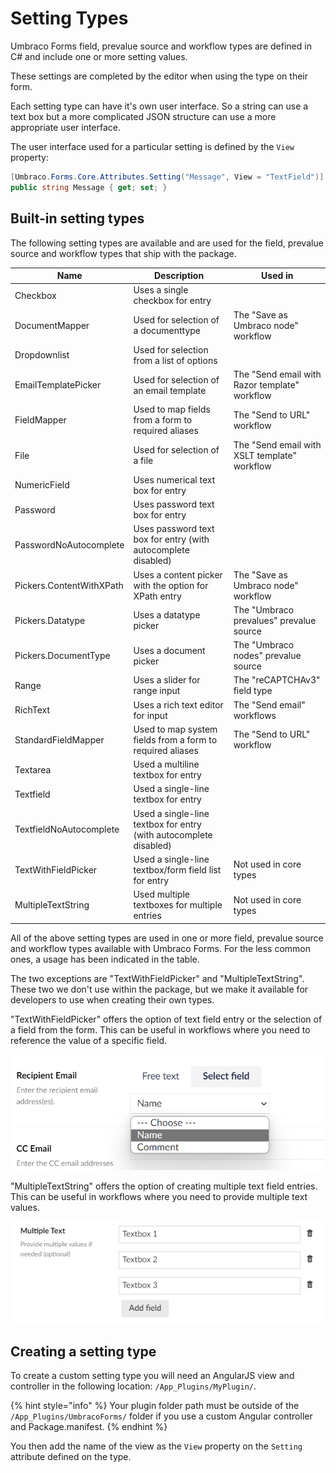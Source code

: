 # Setting Types

Umbraco Forms field, prevalue source and workflow types are defined in C# and include one or more setting values.

These settings are completed by the editor when using the type on their form.

Each setting type can have it's own user interface. So a string can use a text box but a more complicated JSON structure can use a more appropriate user interface.

The user interface used for a particular setting is defined by the `View` property:

```csharp
[Umbraco.Forms.Core.Attributes.Setting("Message", View = "TextField")]
public string Message { get; set; }
```

## Built-in setting types

The following setting types are available and are used for the field, prevalue source and workflow types that ship with the package.

| Name                      | Description                                                       | Used in                                         |
|---------------------------|-------------------------------------------------------------------|-------------------------------------------------|
| Checkbox                  | Uses a single checkbox for entry                                  |                                                 |
| DocumentMapper            | Used for selection of a documenttype                             | The "Save as Umbraco node" workflow             |
| Dropdownlist              | Used for selection from a list of options                         |                                                 |
| EmailTemplatePicker       | Used for selection of an email template                           | The "Send email with Razor template" workflow   |
| FieldMapper               | Used to map fields from a form to required aliases                | The "Send to URL" workflow                      |
| File                      | Used for selection of a file                                      | The "Send email with XSLT template" workflow    |
| NumericField              | Uses numerical text box for entry                                 |                                                 |
| Password                  | Uses password text box for entry                                  |                                                 |
| PasswordNoAutocomplete    | Uses password text box for entry (with autocomplete disabled)     |                                                 |
| Pickers.ContentWithXPath  | Uses a content picker with the option for XPath entry             | The "Save as Umbraco node" workflow             |
| Pickers.Datatype          | Uses a datatype picker                                            | The "Umbraco prevalues" prevalue source         |
| Pickers.DocumentType      | Uses a document picker                                            | The "Umbraco nodes" prevalue source             |
| Range                     | Uses a slider for range input                                     | The "reCAPTCHAv3" field type                    |
| RichText                  | Uses a rich text editor for input                                 | The "Send email" workflows                      |
| StandardFieldMapper       | Used to map system fields from a form to required aliases         | The "Send to URL" workflow                      |
| Textarea                  | Used a multiline textbox for entry                                |                                                 |
| Textfield                 | Used a single-line textbox for entry                              |                                                 |
| TextfieldNoAutocomplete   | Used a single-line textbox for entry (with autocomplete disabled) |                                                 |
| TextWithFieldPicker       | Used a single-line textbox/form field list for entry              | Not used in core types                          |
| MultipleTextString        | Used multiple textboxes for multiple entries                      | Not used in core types                          |

All of the above setting types are used in one or more field, prevalue source and workflow types available with Umbraco Forms. For the less common ones, a usage has been indicated in the table.

The two exceptions are "TextWithFieldPicker" and "MultipleTextString". These two we don't use within the package, but we make it available for developers to use when creating their own types.

"TextWithFieldPicker" offers the option of text field entry or the selection of a field from the form. This can be useful in workflows where you need to reference the value of a specific field.

![Text with field picker](./images/text-with-field-picker.png)

"MultipleTextString" offers the option of creating multiple text field entries. This can be useful in workflows where you need to provide multiple text values.

![Multiple text string](./images/multiple-text-string.png)

## Creating a setting type

To create a custom setting type you will need an AngularJS view and controller in the following location: `/App_Plugins/MyPlugin/`.

{% hint style="info" %}
Your plugin folder path must be outside of the `/App_Plugins/UmbracoForms/` folder if you use a custom Angular controller and Package.manifest.
{% endhint %}

You then add the name of the view as the `View` property on the `Setting` attribute defined on the type.
